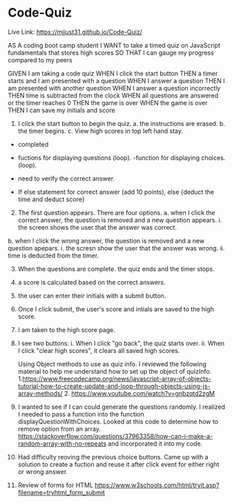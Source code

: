 # Code-Quiz

Live Link: https://mjjust31.github.io/Code-Quiz/

AS A coding boot camp student
I WANT to take a timed quiz on JavaScript fundamentals that stores high scores
SO THAT I can gauge my progress compared to my peers

GIVEN I am taking a code quiz
WHEN I click the start button
THEN a timer starts and I am presented with a question
WHEN I answer a question
THEN I am presented with another question
WHEN I answer a question incorrectly
THEN time is subtracted from the clock
WHEN all questions are answered or the timer reaches 0
THEN the game is over
WHEN the game is over
THEN I can save my initials and score

1. I click the start button to begin the quiz.
   a. the instructions are erased.
   b. the timer begins.
   c. View high scores in top left hand stay.

- completed

- fuctions for displaying questions (loop).
  -function for displaying choices. (loop).
- need to verify the correct answer.
- If else statement for correct answer (add 10 points), else {deduct the time and deduct score}

2. The first question appears. There are four options.
   a. when I click the correct answer, the question is removed and a new question appears.
   i. the screen shows the user that the answer was correct.

b. when I click the wrong answer, the question is removed and a new question apepars.
i. the scresn show the user that the answer was wrong.
ii. time is deducted from the timer.

3. When the questions are complete. the quiz ends and the timer stops.
4. a score is calculated based on the correct answers.
5. the user can enter their initials with a submit button.
6. Once I click submit, the user's score and intials are saved to the high score.
7. I am taken to the high score page.
8. I see two buttons:
   i. When I click "go back", the quiz starts over.
   ii. When I click "clear high scores", it clears all saved high scores.

   Using Object methods to use as quiz info. I reviewed the following material to help me understand how to set up the object of quizInfo. 1.https://www.freecodecamp.org/news/javascript-array-of-objects-tutorial-how-to-create-update-and-loop-through-objects-using-js-array-methods/ 2. https://www.youtube.com/watch?v=gnbzqtd2zgM

9. I wanted to see if I can could generate the questions randomly. I realized I needed to pass a function into the function displayQuestionWithChoices. Looked at this code to determine how to remove option from an array. https://stackoverflow.com/questions/37963358/how-can-i-make-a-random-array-with-no-repeats and incorporated it into my code.

10. Had difficulty reoving the previous choice buttons. Came up with a solution to create a fuction and reuse it after click event for either right or wrong answer. 

11. Review of forms for HTML https://www.w3schools.com/html/tryit.asp?filename=tryhtml_form_submit

